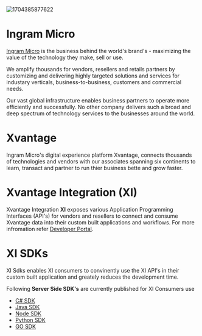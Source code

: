 ![1704385877622](image/README/1704385877622.png)

# Ingram Micro

[Ingram Micro](https://www.ingrammicro.com/) is the business behind the world's brand's - maximizing the value of the technology they make, sell or use.

We amplify thousands for vendors, resellers and retails partners by customizing and delivering highly targeted solutions and services for industary verticals, business-to-business, customers and commercial needs.

Our vast global infrastructure enables business partners to operate more efficiently and successfully. No other company delivers such a broad and deep spectrum of technology services to the businesses around the world.

# Xvantage

Ingram Micro's digital experience platform Xvantage, connects thousands of technologies and vendors with our associates spanning six continents to learn, transact and partner to run thier business bette and grow faster.

# Xvantage Integration (XI)

Xvantage Integration **XI** exposes various Application Programming Interfaces (API's) for vendors and resellers to connect and consume Xvantage data into their custom built applications and workflows. For more infromation refer [Developer Portal](https://developer.ingrammicro.com/ "Developer Portal").

# XI SDKs

XI Sdks enables XI consumers to convinently use the XI API's in their custom built application and greately reduces the development time. 

Following **Server Side SDK's** are currently published for XI Consumers use

* [C# SDK](https://github.com/ingrammicro-xvantage/xi-sdk-csharp)
* [Java SDK](https://github.com/ingrammicro-xvantage/xi-sdk-java)
* [Node SDK](https://github.com/ingrammicro-xvantage/xi-sdk-node)
* [Python SDK](https://github.com/ingrammicro-xvantage/xi-sdk-python)
* [GO SDK](https://github.com/ingrammicro-xvantage/xi-sdk-go)
